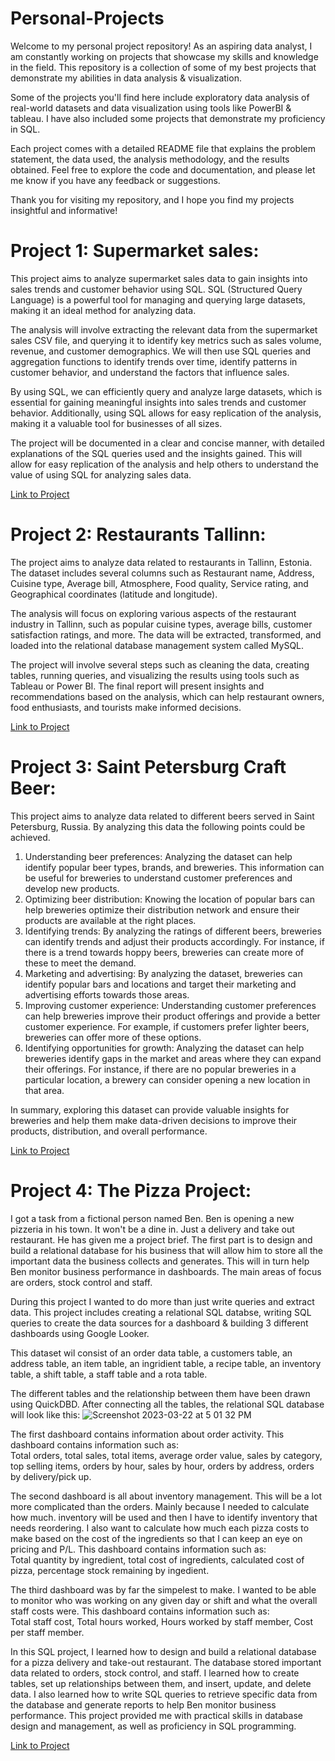 # Personal-Projects

Welcome to my personal project repository! As an aspiring data analyst, I am constantly working on projects that showcase my skills and knowledge in the field. This repository is a collection of some of my best projects that demonstrate my abilities in data analysis & visualization.

Some of the projects you'll find here include exploratory data analysis of real-world datasets and data visualization using tools like PowerBI & tableau. I have also included some projects that demonstrate my proficiency in SQL.

Each project comes with a detailed README file that explains the problem statement, the data used, the analysis methodology, and the results obtained. Feel free to explore the code and documentation, and please let me know if you have any feedback or suggestions.

Thank you for visiting my repository, and I hope you find my projects insightful and informative!

# Project 1: Supermarket sales:
This project aims to analyze supermarket sales data to gain insights into sales trends and customer behavior using SQL. SQL (Structured Query Language) is a powerful tool for managing and querying large datasets, making it an ideal method for analyzing data.

The analysis will involve extracting the relevant data from the supermarket sales CSV file, and querying it to identify key metrics such as sales volume, revenue, and customer demographics. We will then use SQL queries and aggregation functions to identify trends over time, identify patterns in customer behavior, and understand the factors that influence sales.

By using SQL, we can efficiently query and analyze large datasets, which is essential for gaining meaningful insights into sales trends and customer behavior. Additionally, using SQL allows for easy replication of the analysis, making it a valuable tool for businesses of all sizes.

The project will be documented in a clear and concise manner, with detailed explanations of the SQL queries used and the insights gained. This will allow for easy replication of the analysis and help others to understand the value of using SQL for analyzing sales data.

[Link to Project](https://github.com/NickZward/Personal-Projects/tree/main/Supermarket%20Sales)

# Project 2: Restaurants Tallinn:
The project aims to analyze data related to restaurants in Tallinn, Estonia. The dataset includes several columns such as Restaurant name, Address, Cuisine type, Average bill, Atmosphere, Food quality, Service rating, and Geographical coordinates (latitude and longitude).

The analysis will focus on exploring various aspects of the restaurant industry in Tallinn, such as popular cuisine types, average bills, customer satisfaction ratings, and more. The data will be extracted, transformed, and loaded into the relational database management system called MySQL.

The project will involve several steps such as cleaning the data, creating tables, running queries, and visualizing the results using tools such as Tableau or Power BI. The final report will present insights and recommendations based on the analysis, which can help restaurant owners, food enthusiasts, and tourists make informed decisions.

[Link to Project](https://github.com/NickZward/Personal-Projects/tree/main/Restaurants%20Tallinn)

# Project 3: Saint Petersburg Craft Beer:

This project aims to analyze data related to different beers served in Saint Petersburg, Russia. By analyzing this data the following points could be achieved.

1. Understanding beer preferences: Analyzing the dataset can help identify popular beer types, brands, and breweries. This information can be useful for breweries to understand customer preferences and develop new products.<br />
2. Optimizing beer distribution: Knowing the location of popular bars can help breweries optimize their distribution network and ensure their products are available at the right places.<br />
3. Identifying trends: By analyzing the ratings of different beers, breweries can identify trends and adjust their products accordingly. For instance, if there is a trend towards hoppy beers, breweries can create more of these to meet the demand.<br />
4. Marketing and advertising: By analyzing the dataset, breweries can identify popular bars and locations and target their marketing and advertising efforts towards those areas.<br />
5. Improving customer experience: Understanding customer preferences can help breweries improve their product offerings and provide a better customer experience. For example, if customers prefer lighter beers, breweries can offer more of these options.<br />
6. Identifying opportunities for growth: Analyzing the dataset can help breweries identify gaps in the market and areas where they can expand their offerings. For instance, if there are no popular breweries in a particular location, a brewery can consider opening a new location in that area.

In summary, exploring this dataset can provide valuable insights for breweries and help them make data-driven decisions to improve their products, distribution, and overall performance.

[Link to Project](https://github.com/NickZward/Personal-Projects/tree/main/Saint%20Petersburg%20Craft%20Beer)

# Project 4: The Pizza Project:

I got a task from a fictional person named Ben. Ben is opening a new pizzeria in his town. It won't be a dine in. Just a delivery and take out restaurant. He has given me a project brief. The first part is to design and build a relational database for his business that will allow him to store all the important data the business collects and generates. This will in turn help Ben monitor business performance in dashboards. The main areas of focus are orders, stock control and staff.

During this project I wanted to do more than just write queries and extract data. This project includes creating a relational SQL databse, writing SQL queries to create the data sources for a dashboard & building 3 different dashboards using Google Looker.

This dataset wil consist of an order data table, a customers table, an address table, an item table, an ingridient table, a recipe table, an inventory table, a shift table, a staff table and a rota table.

The different tables and the relationship between them have been drawn using QuickDBD. After connecting all the tables, the relational SQL database will look like this:
![Screenshot 2023-03-22 at 5 01 32 PM](https://user-images.githubusercontent.com/29818091/226965890-71248a15-746f-4247-baf7-a951c90cbf98.png)

The first dashboard contains information about order activity. This dashboard contains information such as:<br />
Total orders, total sales, total items, average order value, sales by category, top selling items, orders by hour, sales by hour, orders by address, orders by delivery/pick up.

The second dashboard is all about inventory management. This will be a lot more complicated than the orders. Mainly because I needed to calculate how much. inventory will be used and then I have to identify inventory that needs reordering. I also want to calculate how much each pizza costs to make based on the cost of the ingredients so that I can keep an eye on pricing and P/L. This dashboard contains information such as: <br />
Total quantity by ingredient, total cost of ingredients, calculated cost of pizza, percentage stock remaining by ingedient. 

The third dashboard was by far the simpelest to make. I wanted to be able to monitor who was working on any given day or shift and what the overall staff costs were. This dashboard contains information such as:<br />
Total staff cost, Total hours worked, Hours worked by staff member, Cost per staff member.

In this SQL project, I learned how to design and build a relational database for a pizza delivery and take-out restaurant. The database stored important data related to orders, stock control, and staff. I learned how to create tables, set up relationships between them, and insert, update, and delete data. I also learned how to write SQL queries to retrieve specific data from the database and generate reports to help Ben monitor business performance. This project provided me with practical skills in database design and management, as well as proficiency in SQL programming.

[Link to Project](https://github.com/NickZward/Personal-Projects/blob/main/The%20Pizza%20Project/README.md)
